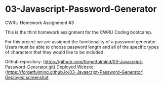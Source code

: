 # 03-Javascript-Password-Generator
CWRU Homework Assignment #3

This is the third homework assignment for the CWRU Coding bootcamp. 

For this project we are assigned the functionality of a password generator. Users must be able to choose password length and all of the specific types of characters that they would like to be included. 

Github repository: (https://github.com/forgetfulmind/03-Javascript-Password-Generator.git)
Deployed Website: (https://forgetfulmind.github.io/03-Javascript-Password-Generator)
[Deployed screenshot](./assets/screenshot.JPG)